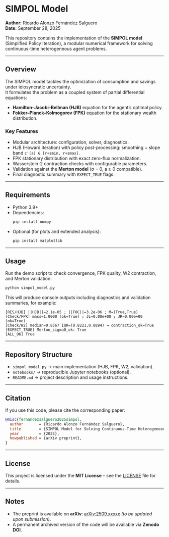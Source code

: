 # SIMPOL Model
**Author:** Ricardo Alonzo Fernández Salguero  
**Date:** September 28, 2025  

This repository contains the implementation of the **SIMPOL model** (Simplified Policy Iteration), a modular numerical framework for solving continuous-time heterogeneous agent problems.  

---

##  Overview

The SIMPOL model tackles the optimization of consumption and savings under idiosyncratic uncertainty.  
It formulates the problem as a coupled system of partial differential equations:  

- **Hamilton–Jacobi–Bellman (HJB)** equation for the agent’s optimal policy.  
- **Fokker–Planck–Kolmogorov (FPK)** equation for the stationary wealth distribution.  

### Key Features
- Modular architecture: configuration, solver, diagnostics.  
- HJB (Howard iteration) with policy post-processing: smoothing + slope band `c'(a) ∈ [r+smin, r+smax]`.  
- FPK stationary distribution with exact zero-flux normalization.  
- Wasserstein-2 contraction checks with configurable parameters.  
- Validation against the **Merton model** (σ = 0, a ≥ 0 compatible).  
- Final diagnostic summary with `EXPECT_TRUE` flags.  

---

##  Requirements

- Python 3.9+  
- Dependencies:  
  ```bash
  pip install numpy

* Optional (for plots and extended analysis):

  ```bash
  pip install matplotlib
  ```

---

##  Usage

Run the demo script to check convergence, FPK quality, W2 contraction, and Merton validation:

```bash
python simpol_model.py
```

This will produce console outputs including diagnostics and validation summaries, for example:

```
[RES/HJB] ||HJB||=2.1e-05 ; ||FOC||=3.2e-06 ; M=(True,True)
[Check/FPK] mass=1.0000 (ok=True) ; JL≈0.00e+00 ; JR≈0.00e+00 (ok=True)
[Check/W2] median=0.8567 IQR=(0.8221,0.8894) → contraction_ok=True
[EXPECT_TRUE] Merton_sigma0_ok: True
[ALL_OK] True
```

---

##  Repository Structure

* `simpol_model.py` → main implementation (HJB, FPK, W2, validation).
* `notebooks/` → reproducible Jupyter notebooks (optional).
* `README.md` → project description and usage instructions.

---

##  Citation

If you use this code, please cite the corresponding paper:

```bibtex
@misc{fernandezsalguero2025simpol,
  author       = {Ricardo Alonzo Fernández Salguero},
  title        = {SIMPOL Model for Solving Continuous-Time Heterogeneous Agent Problems},
  year         = {2025},
  howpublished = {arXiv preprint},
}
```

---

##  License

This project is licensed under the **MIT License** – see the [LICENSE](LICENSE) file for details.

---

##  Notes

* The preprint is available on **arXiv**: [arXiv:2509.xxxxx](https://arxiv.org/abs/2509.xxxxx) *(to be updated upon submission)*.
* A permanent archived version of the code will be available via **Zenodo DOI**.




